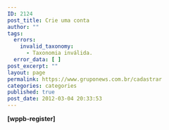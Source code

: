 ```yaml
---
ID: 2124
post_title: Crie uma conta
author: ""
tags:
  errors:
    invalid_taxonomy:
      - Taxonomia inválida.
  error_data: [ ]
post_excerpt: ""
layout: page
permalink: https://www.gruponews.com.br/cadastrar
categories: categories
published: true
post_date: 2012-03-04 20:33:53
---
```

<strong>[wppb-register]</strong>